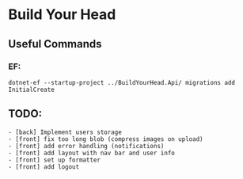 # Build Your Head

## Useful Commands

### EF:
    dotnet-ef --startup-project ../BuildYourHead.Api/ migrations add InitialCreate


## TODO:
    - [back] Implement users storage
    - [front] fix too long blob (compress images on upload)
    - [front] add error handling (notifications)
    - [front] add layout with nav bar and user info
    - [front] set up formatter
    - [front] add logout